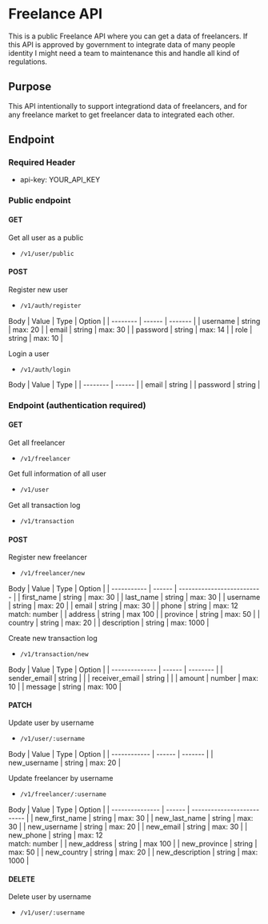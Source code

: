 # Freelance API

This is a public Freelance API where you can get a data of freelancers. If this API is approved by government to integrate data of many people identity I might need a team to maintenance this and handle all kind of regulations.

## Purpose

This API intentionally to support integrationd data of freelancers, and for any freelance market to get freelancer data to integrated each other.

## Endpoint

### Required Header

* api-key: YOUR_API_KEY

### Public endpoint

#### GET

Get all user as a public

* ```bash
  /v1/user/public
  ```

#### POST

Register new user

* ```bash
  /v1/auth/register
  ```
Body
| Value    | Type   | Option  |
| -------- | ------ | ------- |
| username | string | max: 20 |
| email    | string | max: 30 |
| password | string | max: 14 |
| role     | string | max: 10 |

Login a user

* ```bash
  /v1/auth/login
  ```
Body
| Value    | Type   |
| -------- | ------ |
| email    | string |
| password | string |

### Endpoint (authentication required)

#### GET

Get all freelancer

* ```bash
  /v1/freelancer
  ```

Get full information of all user

* ```bash
  /v1/user
  ```

Get all transaction log

* ```bash
  /v1/transaction
  ```

#### POST

Register new freelancer

* ```bash
  /v1/freelancer/new
  ```
Body
| Value       | Type   | Option                     |
| ----------- | ------ | -------------------------- |
| first_name  | string | max: 30                    |
| last_name   | string | max: 30                    |
| username    | string | max: 20                    |
| email       | string | max: 30                    |
| phone       | string | max: 12<br />match: number |
| address     | string | max 100                    |
| province    | string | max: 50                    |
| country     | string | max: 20                    |
| description | string | max: 1000                  |

Create new transaction log

* ```bash
  /v1/transaction/new
  ```
Body
| Value          | Type   | Option   |
| -------------- | ------ | -------- |
| sender_email   | string |          |
| receiver_email | string |          |
| amount         | number | max: 10  |
| message        | string | max: 100 |

#### PATCH

Update user by username

* ```bash
  /v1/user/:username
  ```

Body
| Value        | Type   | Option  |
| ------------ | ------ | ------- |
| new_username | string | max: 20 |

Update freelancer by username

* ```bash
  /v1/freelancer/:username
  ```

Body
| Value           | Type   | Option                     |
| --------------- | ------ | -------------------------- |
| new_first_name  | string | max: 30                    |
| new_last_name   | string | max: 30                    |
| new_username    | string | max: 20                    |
| new_email       | string | max: 30                    |
| new_phone       | string | max: 12<br />match: number |
| new_address     | string | max 100                    |
| new_province    | string | max: 50                    |
| new_country     | string | max: 20                    |
| new_description | string | max: 1000                  |

#### DELETE

Delete user by username

* ```bash
  /v1/user/:username
  ```
